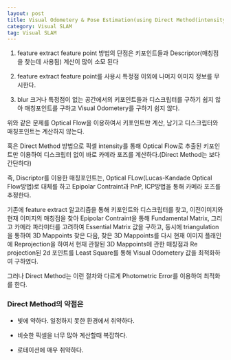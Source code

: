 ```yaml
---
layout: post
title: Visual Odometery & Pose Estimation(using Direct Method(intensity))
category: Visual SLAM
tag: Visual SLAM
---
```


1. feature extract feature point 방법의 단점은 키포인트들과 Descriptor(매칭점을 찾는데 사용됨) 계산이 많이 소모 된다

2. feature extract feature point를 사용시 특정점 이외에 나머지 이미지 정보를 무시한다.

3. blur 크거나 특정점이 없는 공간에서의 키포인트들과 디스크립터를 구하기 쉽지 않아 매칭포인트를 구하고 Visual Odometery를 구하기 쉽지 않다.

위와 같은 문제를 Optical Flow을 이용하여서 키포인트만 계산, 남기고 디스크립터와 매칭포인트는 계산하지 않는다.

혹은 Direct Method 방법으로 픽셀 intensity를 통해 Optical Flow로 추출된 키포인트만 이용하여 디스크립터 없이 바로 카메라 포즈를 계산하다.(Direct Method는 보다 간단하다)

즉, Discriptor를 이용한 매칭포인트는, Optical FLow(Lucas-Kandade Optical Flow방법)로 대체를 하고 Epipolar Contraint과 PnP, ICP방법을 통해 카메라 포즈를 추정한다.

기존에 feature extract 알고리즘을 통해 키포인트와 디스크립터를 찾고, 이전이미지와 현재 이미지의 매칭점을 찾아 Epipolar Contraint을 통해 Fundamental Matrix, 그리고 카메라 파라미터를 고려하여 Essential Matrix 값을 구하고, 동시에 triangulation 을 통하여 3D Mappoints 찾은 다음, 찾은 3D Mappoints를 다시 현재 이미지 플래인에 Reprojection을 하여서 현재 관찰된 3D Mappoints에 관한 매칭점과 Re projection된 2d 포인트를 Least Square를 통해 Visual Odometery 값을 최적화하여 구하였다.

그러나 Direct Method는 이런 절차와 다르게 Photometric Error를 이용하여 최적화를 한다.

### Direct Method의 약점은

- 빛에 약하다. 일정하지 못한 환경에서 취약하다.

- 비슷한 픽셀을 너무 많아 계산할때 복잡하다.

- 로테이션에 매우 취약하다.
